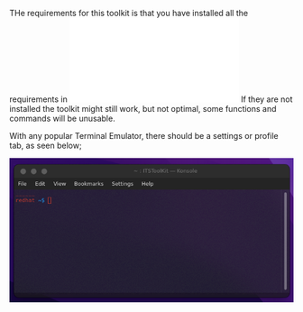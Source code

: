 THe requirements for this toolkit is that you have installed all the requirements in ![ReqForTool](RequrementsForTool.txt)
If they are not installed the toolkit might still work, but not optimal, some functions and commands will be unusable.

With any popular Terminal Emulator, there should be a settings or profile tab, as seen below;

![Screenshot](TerminalPreview.png)